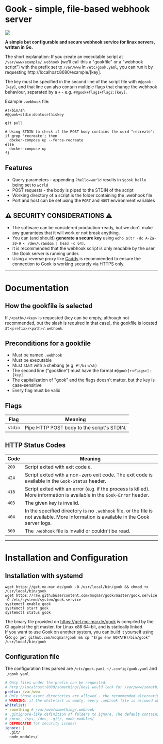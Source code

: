 # Gook - simple, file-based webhook server

[![](https://ci.mo-mar.de/api/badges/moqmar/gook/status.svg)](https://ci.mo-mar.de/moqmar/gook)

**A simple but configurable and secure webhook service for linux servers, written in Go.**

The short explanation: If you create an executable script at `/var/www/example/.webhook` (we'll call this a "gookfile" or a "webhook script") with the prefix set to `/var/www` in `/etc/gook.yaml`, you can run it by requesting http://localhost:8080/example/[key].

The key must be specified in the second line of the script file with `#@gook:[key]`, and that line can also contain multiple flags that change the webhook behaviour, separated by a `+` - e.g. `#@gook+flag1+flag2:[key]`.

Example `.webhook` file:
```
#!/bin/sh
#@gook+stdin:dontusethiskey

git pull

# Using STDIN to check if the POST body contains the word "recreate":
if grep 'recreate'; then
  docker-compose up --force-recreate
else
  docker-compose up
fi
```

## Features

- Query parameters - appending `?hello=world` results in `$gook_hello` being set to `world`
- POST requests - the body is piped to the STDIN of the script
- Working directory of a script is the folder containing the .webhook file
- Port and host can be set using the `PORT` and `HOST` environment variables

## ⚠️ SECURITY CONSIDERATIONS ⚠️
- The software can be considered production-ready, but we don't make any guarantees that it will work or not break anything.
- You can (and should) **generate a secure key** using `echo $(tr -dc A-Za-z0-9 < /dev/urandom | head -c 64)`.
- It is recommended that the webhook script is only readable by the user the Gook server is running under.
- Using a reverse proxy like [Caddy](https://caddyserver.com/) is recommended to ensure the connection to Gook is working securely via HTTPS only.

---

# Documentation

## How the gookfile is selected
If `/<path>/<key>` is requested (key can be empty, although not recommended, but the slash is required in that case), the gookfile is located at `<prefix>/<path>/.webhook`.

## Preconditions for a gookfile
- Must be named `.webhook`
- Must be executable
- Must start with a shebang (e.g. `#!/bin/sh`)
- The second line ("gookline") must have the format `#@gook[+<flags>]:[key]`
- The capitalization of "gook" and the flags doesn't matter, but the key is case-sensitive
- Every flag must be valid

## Flags
 Flag  |  Meaning
------ | ---------
`stdin`| Pipe HTTP POST body to the script's STDIN.

## HTTP Status Codes
 Code  |  Meaning
------ | ---------
 `200` | Script exited with exit code `0`.
 `424` | Script exited with a non-zero exit code. The exit code is available in the `Gook-Status` header.
 `418` | Script exited with an error (e.g. if the process is killed). More information is available in the `Gook-Error` header.
 `403` | The given key is invalid.
 `404` | In the specified directory is no `.webhook` file, or the file is not available. More information is available in the Gook server logs.
 `500` | The `.webhook` file is invalid or couldn't be read.

<!-- TODO: ## Environment Variables -->

---

# Installation and Configuration

## Installation with systemd
```
wget https://get.mo-mar.de/gook -O /usr/local/bin/gook && chmod +x /usr/local/bin/gook
wget https://raw.githubusercontent.com/moqmar/gook/master/gook.service -O /etc/systemd/system/gook.service
systemctl enable gook
systemctl start gook
systemctl status gook
```

The binary file provided on https://get.mo-mar.de/gook is compiled by the CI against the git master, for Linux x86 64-bit, and is statically linked.  
If you want to use Gook on another system, you can build it yourself using Go: `go get github.com/moqmar/gook && cp "$(go env GOPATH)/bin/gook" /usr/local/bin/gook`

## Configuration file

The configuration files parsed are `/etc/gook.yaml`, `~/.config/gook.yaml` and `./gook.yaml`.

```yaml
# Only files under the prefix can be requested.
# http://localhost:8080/something/[key] would look for /var/www/something/.webhook in this case.
prefix: /var/www
# Only those exact directories are allowed - the recommended alternative to `ignore`.
# WARNING: if the whitelist is empty, every .webhook file is allowed which can cause security issues!
whitelist:
- something # /var/www/something/.webhook
# .gitignore-like definition of folders to ignore. The default contains the following folders:
# /proc, /sys, /dev, .git/, node_modules/
# DEPRECATED for security issues!
ignore: |
  .git/
  node_modules/
```

